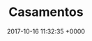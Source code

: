 ---
title: Casamentos
date: 2017-10-16 11:32:35 +0000
image: "/uploads/2017/10/16/damas-do-casamento-de-ana-margarida.jpg"
images:
- "/uploads/2017/10/16/pensado6.jpg"
- "/uploads/2017/10/16/pensado5.jpg"
- "/uploads/2017/10/16/pensado4.jpg"
- "/uploads/2017/10/16/pensado3.jpg"
- "/uploads/2017/10/16/pensado2.jpg"
- "/uploads/2017/10/16/pensado1.jpg"
- "/uploads/2017/10/16/dream3.jpg"
- "/uploads/2017/10/16/dreamdresssunshine.jpg"
- "/uploads/2017/10/16/dress2.jpg"
- "/uploads/2017/10/16/dress4.jpg"
- "/uploads/2017/10/16/dream1.jpg"
- "/uploads/2017/10/16/dress5.jpg"
- "/uploads/2017/10/16/dress6.jpg"
- "/uploads/2017/10/16/dress7.jpg"
- "/uploads/2017/10/16/INST.jpg"
- "/uploads/2017/10/16/dress8.jpg"
- "/uploads/2017/10/16/gravata6.jpg"
- "/uploads/2017/10/16/gravata5.jpg"
- "/uploads/2017/10/16/gravata4.jpg"
- "/uploads/2017/10/16/gravata3.jpg"
- "/uploads/2017/10/16/gravata2.jpg"
- "/uploads/2017/10/16/gravata1.jpg"
- "/uploads/2017/10/16/delsa_friend.jpg"
- "/uploads/2017/10/16/delsa_e_diamantino_kissing.jpg"
- "/uploads/2017/10/16/delsa.jpg"
- "/uploads/2017/10/16/delsa&diamantino_staring.jpg"
- "/uploads/2017/10/16/delsa&diamantino_signing.jpg"
- "/uploads/2017/10/16/delsa&diamantino_holding_hands.jpg"
- "/uploads/2017/10/16/delsa&diamantino.jpg"
- "/uploads/2017/10/16/vestido_de_ana_margarida.jpg"
- "/uploads/2017/10/16/smiling_ana_margarida.jpg"
- "/uploads/2017/10/16/damas-do-casamento-de-ana-margarida-1.jpg"
- "/uploads/2017/10/16/damas_do_casamento_de_ana_margarida-1.jpg"
- "/uploads/2017/10/16/armando.jpg"
- "/uploads/2017/10/16/ana_vestido.jpg"
- "/uploads/2017/10/16/ana_margarida.jpg"
- "/uploads/2017/10/16/ana_looking.jpg"
- "/uploads/2017/10/16/ana_e_damas.jpg"
- "/uploads/2017/10/16/ana_buque.jpg"
- "/uploads/2017/10/16/ana.jpg"
- "/uploads/2017/10/16/ana&sheila.jpg"
- "/uploads/2017/10/16/ana&dama.jpg"
- "/uploads/2017/10/16/ana&armando.jpg"
layout: page
---
